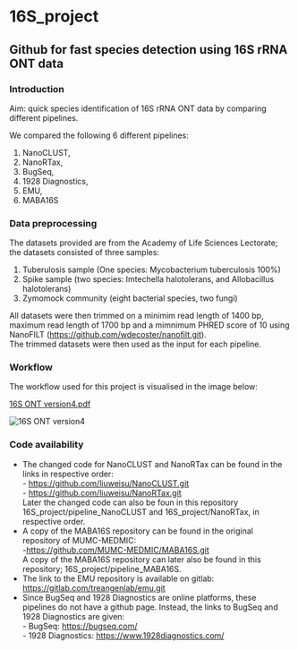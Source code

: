 # 16S_project
## Github for fast species detection using 16S rRNA ONT data

### Introduction
Aim: quick species identification of 16S rRNA ONT data by comparing different pipelines. 

We compared the following 6 different pipelines: 
1. NanoCLUST, 
2. NanoRTax, 
3. BugSeq, 
4. 1928 Diagnostics, 
5. EMU,
6. MABA16S

### Data preprocessing

The datasets provided are from the Academy of Life Sciences Lectorate; the datasets consisted of three samples: 
1. Tuberulosis sample (One species: Mycobacterium tuberculosis 100%) 
2. Spike sample (two species: Imtechella halotolerans, and Allobacillus halotolerans) 
3. Zymomock community (eight bacterial species, two fungi)

All datasets were then trimmed on a minimim read length of 1400 bp, maximum read length of 1700 bp and a mimnimum PHRED score of 10 using NanoFILT (https://github.com/wdecoster/nanofilt.git).
<br>
The trimmed datasets were then used as the input for each pipeline.

### Workflow
The workflow used for this project is visualised in the image below:

[16S ONT version4.pdf](https://github.com/liuweisu/16S_project/files/11763647/16S.ONT.version4.pdf)

![16S ONT version4](https://github.com/liuweisu/16S_project/assets/127951831/efa7c734-8ceb-4164-b784-c26e7acaee5f)

### Code availability 
- The changed code for NanoCLUST and NanoRTax can be found in the links in respective order: 
<br> - https://github.com/liuweisu/NanoCLUST.git 
<br> - https://github.com/liuweisu/NanoRTax.git 
<br> Later the changed code can also be foun in this repository 16S_project/pipeline_NanoCLUST and 16S_project/NanoRTax, in respective order. 
- A copy of the MABA16S repository can be found in the original repository of MUMC-MEDMIC: 
<br> -https://github.com/MUMC-MEDMIC/MABA16S.git
<br> A copy of the MABA16S repository can later also be found in this repository; 16S_project/pipeline_MABA16S. 
- The link to the EMU repository is available on gitlab: https://gitlab.com/treangenlab/emu.git
- Since BugSeq and 1928 Diagnostics are online platforms, these pipelines do not have a github page. Instead, the links to BugSeq and 1928 Diagnostics are given:
<br> - BugSeq: https://bugseq.com/
<br> - 1928 Diagnostics: https://www.1928diagnostics.com/



